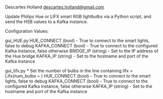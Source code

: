 Descartes Holland
descartes.holland@gmail.com


Update Philips Hue or LIFX smart RGB lightbulbs via a Python script, and send the HSB values to a Kafka instance.

Configuration Values:

gui_HUE.py
    HUE_CONNECT    (bool)    - True to connect to the smart lights, false to debug
    KAFKA_CONNECT  (bool)    - True to connect to the configured Kafka instance, false otherwise
    BRIDGE_IP      (string)  - Set to the IP address of the Hue bridge
    KAFKA_IP       (string)  - Set to the hostname and port of the Kafka instance

gui_lifx.py
    * Set the number of bulbs in the line containing lifx = Lifx(num_bulbs = <int here>)
    HUE_CONNECT    (bool)    - True to connect to the smart lights, false to debug
    KAFKA_CONNECT  (bool)    - True to connect to the configured Kafka instance, false otherwise
    KAFKA_IP       (string)  - Set to the hostname and port of the Kafka instance

